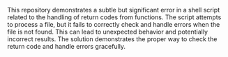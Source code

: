 This repository demonstrates a subtle but significant error in a shell script related to the handling of return codes from functions.  The script attempts to process a file, but it fails to correctly check and handle errors when the file is not found. This can lead to unexpected behavior and potentially incorrect results.  The solution demonstrates the proper way to check the return code and handle errors gracefully.
